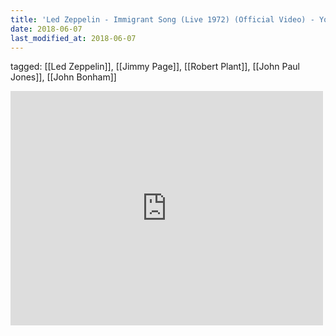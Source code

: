 ```yaml
---
title: 'Led Zeppelin - Immigrant Song (Live 1972) (Official Video) - YouTube'
date: 2018-06-07
last_modified_at: 2018-06-07
---
```

tagged: [[Led Zeppelin]], [[Jimmy Page]], [[Robert Plant]], [[John Paul Jones]], [[John Bonham]]
<iframe allow="accelerometer; autoplay; clipboard-write; encrypted-media; gyroscope; picture-in-picture" allowfullscreen="" frameborder="0" height="375" id="youtube_iframe" src="https://www.youtube.com/embed/RlNhD0oS5pk?feature=oembed&amp;enablejsapi=1&amp;origin=https://safe.txmblr.com&amp;wmode=opaque" width="500"></iframe>